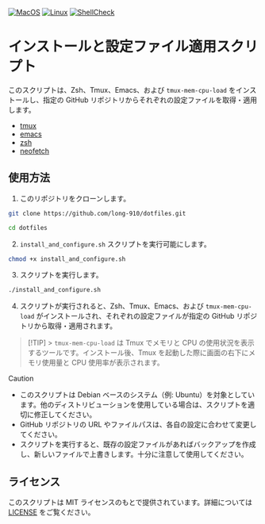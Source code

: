 [![MacOS](https://github.com/long-910/dotfiles/actions/workflows/macos.yml/badge.svg)](https://github.com/long-910/dotfiles/actions/workflows/macos.yml)
[![Linux](https://github.com/long-910/dotfiles/actions/workflows/linux.yml/badge.svg)](https://github.com/long-910/dotfiles/actions/workflows/linux.yml)
[![ShellCheck](https://github.com/long-910/dotfiles/actions/workflows/shellcheck.yml/badge.svg)](https://github.com/long-910/dotfiles/actions/workflows/shellcheck.yml)

# インストールと設定ファイル適用スクリプト

このスクリプトは、Zsh、Tmux、Emacs、および `tmux-mem-cpu-load` をインストールし、指定の GitHub リポジトリからそれぞれの設定ファイルを取得・適用します。

- [tmux](Doc/Tmux.md)
- [emacs](Doc/emacs.md)
- [zsh](Doc/zsh.md)
- [neofetch](Doc/neofetch.md)

## 使用方法

1. このリポジトリをクローンします。

```bash
git clone https://github.com/long-910/dotfiles.git
```

```bash
cd dotfiles
```

2. `install_and_configure.sh` スクリプトを実行可能にします。

```bash
chmod +x install_and_configure.sh
```

3. スクリプトを実行します。

```bash
./install_and_configure.sh
```

4. スクリプトが実行されると、Zsh、Tmux、Emacs、および `tmux-mem-cpu-load` がインストールされ、それぞれの設定ファイルが指定の GitHub リポジトリから取得・適用されます。

> [!TIP] > `tmux-mem-cpu-load` は Tmux でメモリと CPU の使用状況を表示するツールです。インストール後、Tmux を起動した際に画面の右下にメモリ使用量と CPU 使用率が表示されます。

> [!CAUTION]
>
> - このスクリプトは Debian ベースのシステム（例: Ubuntu）を対象としています。他のディストリビューションを使用している場合は、スクリプトを適切に修正してください。
> - GitHub リポジトリの URL やファイルパスは、各自の設定に合わせて変更してください。
> - スクリプトを実行すると、既存の設定ファイルがあればバックアップを作成し、新しいファイルで上書きします。十分に注意して使用してください。

## ライセンス

このスクリプトは MIT ライセンスのもとで提供されています。詳細については [LICENSE](LICENSE) をご覧ください。
